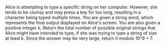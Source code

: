 Alice is attempting to type a specific string on her computer. However, she tends to be clumsy and may press a key for too long, resulting in a character being typed multiple times.
You are given a string word, which represents the final output displayed on Alice's screen. You are also given a positive integer k.
Return the total number of possible original strings that Alice might have intended to type, if she was trying to type a string of size at least k.
Since the answer may be very large, return it modulo 10^9 + 7.
